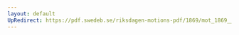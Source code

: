 ```yaml
---
layout: default
UpRedirect: https://pdf.swedeb.se/riksdagen-motions-pdf/1869/mot_1869__ak__00336/mot_1869__ak__00336_002.pdf
---
```

